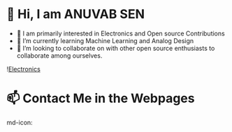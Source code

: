 # 👋 Hi, I am ANUVAB SEN
- 👀 I am primarily interested in Electronics and Open source Contributions
- 🌱 I’m currently learning Machine Learning and Analog Design
- 💞️ I’m looking to collaborate on with other open source enthusiasts to collaborate among ourselves.

!<centre>[Electronics](Download.jpg)<centre>
# 📫 Contact Me in the Webpages
md-icon:



<!---
AnuvabSen1/AnuvabSen1 is a ✨ special ✨ repository because its `README.md` (this file) appears on your GitHub profile.
You can click the Preview link to take a look at your changes.
--->
